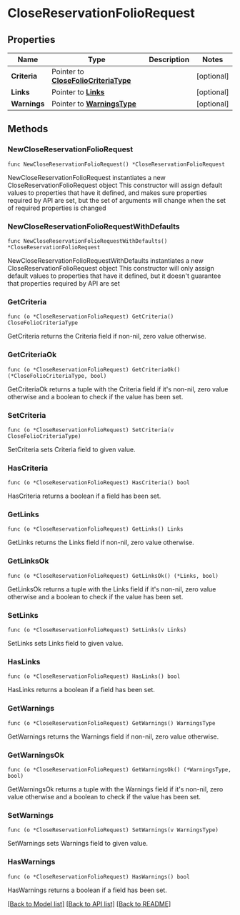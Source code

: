 # CloseReservationFolioRequest

## Properties

Name | Type | Description | Notes
------------ | ------------- | ------------- | -------------
**Criteria** | Pointer to [**CloseFolioCriteriaType**](CloseFolioCriteriaType.md) |  | [optional] 
**Links** | Pointer to [**Links**](Links.md) |  | [optional] 
**Warnings** | Pointer to [**WarningsType**](WarningsType.md) |  | [optional] 

## Methods

### NewCloseReservationFolioRequest

`func NewCloseReservationFolioRequest() *CloseReservationFolioRequest`

NewCloseReservationFolioRequest instantiates a new CloseReservationFolioRequest object
This constructor will assign default values to properties that have it defined,
and makes sure properties required by API are set, but the set of arguments
will change when the set of required properties is changed

### NewCloseReservationFolioRequestWithDefaults

`func NewCloseReservationFolioRequestWithDefaults() *CloseReservationFolioRequest`

NewCloseReservationFolioRequestWithDefaults instantiates a new CloseReservationFolioRequest object
This constructor will only assign default values to properties that have it defined,
but it doesn't guarantee that properties required by API are set

### GetCriteria

`func (o *CloseReservationFolioRequest) GetCriteria() CloseFolioCriteriaType`

GetCriteria returns the Criteria field if non-nil, zero value otherwise.

### GetCriteriaOk

`func (o *CloseReservationFolioRequest) GetCriteriaOk() (*CloseFolioCriteriaType, bool)`

GetCriteriaOk returns a tuple with the Criteria field if it's non-nil, zero value otherwise
and a boolean to check if the value has been set.

### SetCriteria

`func (o *CloseReservationFolioRequest) SetCriteria(v CloseFolioCriteriaType)`

SetCriteria sets Criteria field to given value.

### HasCriteria

`func (o *CloseReservationFolioRequest) HasCriteria() bool`

HasCriteria returns a boolean if a field has been set.

### GetLinks

`func (o *CloseReservationFolioRequest) GetLinks() Links`

GetLinks returns the Links field if non-nil, zero value otherwise.

### GetLinksOk

`func (o *CloseReservationFolioRequest) GetLinksOk() (*Links, bool)`

GetLinksOk returns a tuple with the Links field if it's non-nil, zero value otherwise
and a boolean to check if the value has been set.

### SetLinks

`func (o *CloseReservationFolioRequest) SetLinks(v Links)`

SetLinks sets Links field to given value.

### HasLinks

`func (o *CloseReservationFolioRequest) HasLinks() bool`

HasLinks returns a boolean if a field has been set.

### GetWarnings

`func (o *CloseReservationFolioRequest) GetWarnings() WarningsType`

GetWarnings returns the Warnings field if non-nil, zero value otherwise.

### GetWarningsOk

`func (o *CloseReservationFolioRequest) GetWarningsOk() (*WarningsType, bool)`

GetWarningsOk returns a tuple with the Warnings field if it's non-nil, zero value otherwise
and a boolean to check if the value has been set.

### SetWarnings

`func (o *CloseReservationFolioRequest) SetWarnings(v WarningsType)`

SetWarnings sets Warnings field to given value.

### HasWarnings

`func (o *CloseReservationFolioRequest) HasWarnings() bool`

HasWarnings returns a boolean if a field has been set.


[[Back to Model list]](../README.md#documentation-for-models) [[Back to API list]](../README.md#documentation-for-api-endpoints) [[Back to README]](../README.md)


